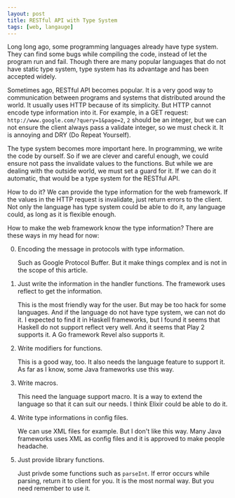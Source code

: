 ```yaml
---
layout: post
title: RESTful API with Type System
tags: [web, langauge]
---
```


Long long ago, some programming languages already have type system. They can find some bugs while compiling the code, instead of let the program run and fail. Though there are many popular languages that do not have static type system, type system has its advantage and has been accepted widely.

Sometimes ago, RESTful API becomes popular. It is a very good way to communication between programs and systems that distributed around the world. It usually uses HTTP because of its simplicity. But HTTP cannot encode type information into it. For example, in a GET request: `http://www.google.com/?query=1&page=2`, `2` should be an integer, but we can not ensure the client always pass a validate integer, so we must check it. It is annoying and DRY (Do Repeat Yourself).

The type system becomes more important here. In programming, we write the code by ourself. So if we are clever and careful enough, we could ensure not pass the invalidate values to the functions. But while we are dealing with the outside world, we must set a guard for it. If we can do it automatic, that would be a type system for the RESTful API.

How to do it? We can provide the type information for the web framework. If the values in the HTTP request is invalidate, just return errors to the client. Not only the language has type system could be able to do it, any language could, as long as it is flexible enough.

How to make the web framework know the type information? There are these ways in my head for now:

0. Encoding the message in protocols with type information.

	Such as Google Protocol Buffer. But it make things complex and is not in the scope of this article.

1. Just write the information in the handler functions. The framework uses reflect to get the information.

	This is the most friendly way for the user. But may be too hack for some languages. And if the language do not have type system, we can not do it. I expected to find it in Haskell frameworks, but I found it seems that Haskell do not support reflect very well. And it seems that Play 2 supports it. A Go framework Revel also supports it.

2. Write modifiers for functions.

	This is a good way, too. It also needs the language feature to support it. As far as I know, some Java frameworks use this way.

3. Write macros.

	This need the language support macro. It is a way to extend the language so that it can suit our needs. I think Elixir could be able to do it.

4. Write type informations in config files.

	We can use XML files for example. But I don't like this way. Many Java frameworks uses XML as config files and it is approved to make people headache.

5. Just provide library functions.

	Just privde some functions such as `parseInt`. If error occurs while parsing, return it to client for you. It is the most normal way. But you need remember to use it.

